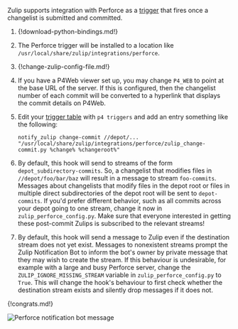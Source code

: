 Zulip supports integration with Perforce as a [trigger][1]
that fires once a changelist is submitted and committed.

[1]: https://www.perforce.com/manuals/p4sag/Content/P4SAG/chapter.scripting.html

1.  {!download-python-bindings.md!}

1.  The Perforce trigger will be installed to a location like
    `/usr/local/share/zulip/integrations/perforce`.

1.  {!change-zulip-config-file.md!}

1.  If you have a P4Web viewer set up, you may change `P4_WEB`
    to point at the base URL of the server. If this is configured,
    then the changelist number of each commit will be converted to
    a hyperlink that displays the commit details on P4Web.

1.  Edit your [trigger table][2] with `p4 triggers` and add an entry
    something like the following:

        notify_zulip change-commit //depot/... "/usr/local/share/zulip/integrations/perforce/zulip_change-commit.py %change% %changeroot%"

    [2]: https://www.perforce.com/manuals/p4sag/Content/P4SAG/chapter.scripting.html#d0e14583

1.  By default, this hook will send to streams of the form
    `depot_subdirectory-commits`. So, a changelist that modifies
    files in `//depot/foo/bar/baz` will result in a message to
    stream `foo-commits`. Messages about changelists that modify
    files in the depot root or files in multiple direct subdirectories
    of the depot root will be sent to `depot-commits`.
    If you'd prefer different behavior, such as all commits across your
    depot going to one stream, change it now in `zulip_perforce_config.py`.
    Make sure that everyone interested in getting these post-commit Zulips
    is subscribed to the relevant streams!

1.  By default, this hook will send a message to Zulip even if the
    destination stream does not yet exist. Messages to nonexistent
    streams prompt the Zulip Notification Bot to inform the bot's
    owner by private message that they may wish to create the stream.
    If this behaviour is undesirable, for example with a large and busy
    Perforce server, change the `ZULIP_IGNORE_MISSING_STREAM`
    variable in `zulip_perforce_config.py` to `True`.
    This will change the hook's behaviour to first check whether the
    destination stream exists and silently drop messages if it does not.

{!congrats.md!}

![Perforce notification bot message](/static/images/integrations/perforce/001.png)

